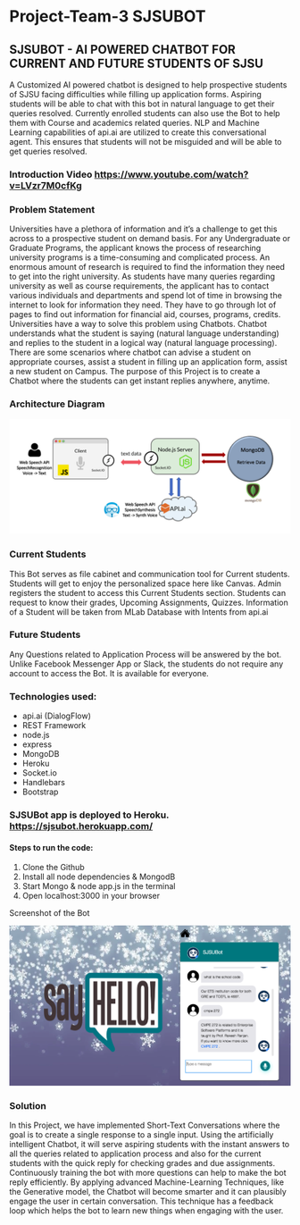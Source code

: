 # Project-Team-3 SJSUBOT 

## SJSUBOT - AI POWERED CHATBOT FOR CURRENT AND FUTURE STUDENTS OF SJSU


A Customized AI  powered  chatbot  is  designed to help prospective students of SJSU facing difficulties while filling up application forms. Aspiring students will be able to chat with  this  bot  in  natural language  to  get  their  queries  resolved. Currently enrolled students can also use the Bot to help them with Course and academics related queries.  NLP  and  Machine  Learning capabilities  of  api.ai  are utilized  to  create  this  conversational  agent. This ensures that students will not be misguided and will be able to get queries resolved.

### Introduction Video  https://www.youtube.com/watch?v=LVzr7M0cfKg

### Problem Statement 

Universities have a plethora of information and it’s a challenge to get this across to a prospective student on demand basis. For any Undergraduate or Graduate Programs, the applicant knows the process of researching university programs is a time-consuming and complicated process. An enormous amount of research is required to find the information they need to get into the right university. As students have many queries regarding university as well as course requirements, the applicant has to contact various individuals and departments and spend lot of time in browsing the internet to look for information they need. They have to go through lot of pages to find out information for financial aid, courses, programs, credits. Universities have a way to solve this problem using Chatbots. Chatbot understands what the student is saying (natural language understanding) and replies to the student in a logical way (natural language processing). There are some scenarios where chatbot can advise a student on appropriate courses, assist a student in filling up an application form, assist a new student on Campus. 
The purpose of this Project is to create a Chatbot where the students can get instant replies anywhere, anytime.

### Architecture Diagram
![image](https://github.com/SJSU272LabF17/Project-Team-3/blob/master/Architecture%20Diagram.png)

### Current Students 

This Bot serves as file cabinet and communication tool for Current students. Students will get to enjoy the personalized space here like Canvas. Admin registers the student to access this Current Students section. Students can request to know their grades, Upcoming Assignments, Quizzes. Information of a Student will be taken from MLab Database with Intents from api.ai 

### Future Students

Any Questions related to Application Process will be answered by the bot. Unlike Facebook Messenger App or Slack, the students do not require any account to access the Bot. It is available for everyone.

### Technologies used:

- api.ai (DialogFlow)
- REST Framework
- node.js
- express
- MongoDB
- Heroku
- Socket.io
- Handlebars
- Bootstrap

### SJSUBot app is deployed to Heroku. https://sjsubot.herokuapp.com/

#### Steps to run the code:

1. Clone the Github
2. Install all node dependencies & MongodB
3. Start Mongo & node app.js in the terminal
4. Open localhost:3000 in your browser

Screenshot of the Bot

![image](https://github.com/SJSU272LabF17/Project-Team-3/blob/master/Screenshot1.png)

### Solution

In this Project, we have implemented Short-Text Conversations where the goal is to create a single response to a single input. Using the artificially intelligent Chatbot, it will serve aspiring students with the instant answers to all the queries related to application process and also for the current students with the quick reply for checking grades and due assignments. Continuously training the bot with more questions can help to make the bot reply efficiently. By applying advanced Machine-Learning Techniques, like the Generative model, the Chatbot will become smarter and it can plausibly engage the user in certain conversation. This technique has a feedback loop which helps the bot to learn new things when engaging with the user. 


